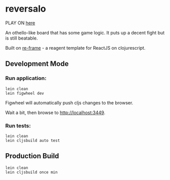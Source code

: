 # reversalo

PLAY ON [here](http://www.touchsoftware.cc/reversalo/index.html)

An othello-like board that has some game logic. It puts up a decent fight but is still beatable.

Built on [re-frame](https://github.com/Day8/re-frame) - a reagent template for ReactJS on clojurescript.

## Development Mode

### Run application:

```
lein clean
lein figwheel dev
```

Figwheel will automatically push cljs changes to the browser.

Wait a bit, then browse to [http://localhost:3449](http://localhost:3449).

### Run tests:

```
lein clean
lein cljsbuild auto test
```

## Production Build

```
lein clean
lein cljsbuild once min
```
